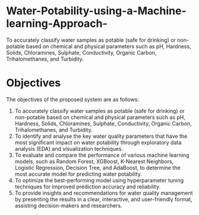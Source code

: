 # Water-Potability-using-a-Machine-learning-Approach-
To accurately classify water samples as potable (safe for drinking) or non-potable based on chemical  and physical parameters such as pH, Hardness, Solids, Chloramines, Sulphate, Conductivity, Organic  Carbon, Trihalomethanes, and Turbidity.

# Objectives 
The objectives of the proposed system are as follows: 
  1. To accurately classify water samples as potable (safe for drinking) or non-potable based on chemical 
and physical parameters such as pH, Hardness, Solids, Chloramines, Sulphate, Conductivity, Organic 
Carbon, Trihalomethanes, and Turbidity. 
  2. To identify and analyse the key water quality parameters that have the most significant impact on 
water potability through exploratory data analysis (EDA) and visualization techniques. 
  3. To evaluate and compare the performance of various machine learning models, such as Random 
Forest, XGBoost, K-Nearest Neighbors, Logistic Regression, Decision Tree, and AdaBoost, to 
determine the most accurate model for predicting water potability. 
  4. To optimize the best-performing model using hyperparameter tuning techniques for improved 
prediction accuracy and reliability. 
  5. To provide insights and recommendations for water quality management by presenting the results in 
a clear, interactive, and user-friendly format, assisting decision-makers and researchers.

